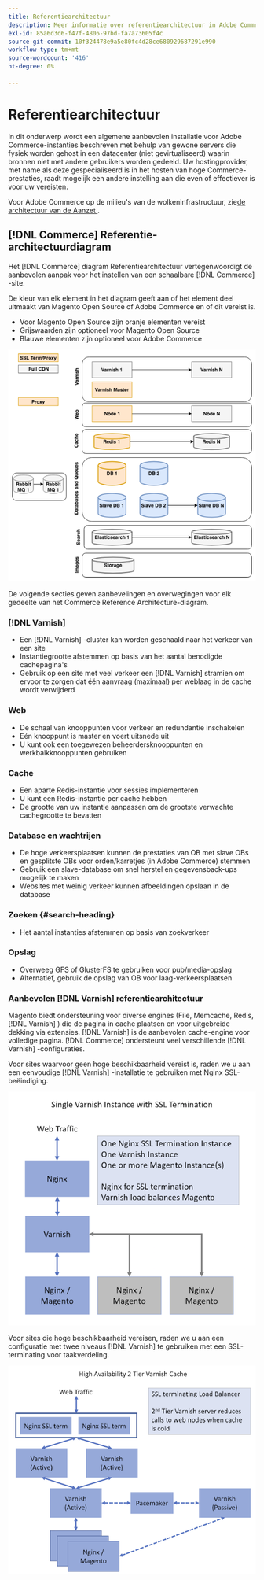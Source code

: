 ```yaml
---
title: Referentiearchitectuur
description: Meer informatie over referentiearchitectuur in Adobe Commerce. Ontdek implementatierichtlijnen en optimalisatiestrategieën.
exl-id: 85a6d3d6-f47f-4806-97bd-fa7a73605f4c
source-git-commit: 10f324478e9a5e80fc4d28ce680929687291e990
workflow-type: tm+mt
source-wordcount: '416'
ht-degree: 0%

---
```


# Referentiearchitectuur

In dit onderwerp wordt een algemene aanbevolen installatie voor Adobe Commerce-instanties beschreven met behulp van gewone servers die fysiek worden gehost in een datacenter (niet gevirtualiseerd) waarin bronnen niet met andere gebruikers worden gedeeld. Uw hostingprovider, met name als deze gespecialiseerd is in het hosten van hoge Commerce-prestaties, raadt mogelijk een andere instelling aan die even of effectiever is voor uw vereisten.

Voor Adobe Commerce op de milieu&#39;s van de wolkeninfrastructuur, zie [&#x200B; de architectuur van de Aanzet &#x200B;](https://experienceleague.adobe.com/en/docs/commerce-cloud-service/user-guide/architecture/starter-architecture).

## [!DNL Commerce] Referentie-architectuurdiagram

Het [!DNL Commerce] diagram Referentiearchitectuur vertegenwoordigt de aanbevolen aanpak voor het instellen van een schaalbare [!DNL Commerce] -site.

De kleur van elk element in het diagram geeft aan of het element deel uitmaakt van Magento Open Source of Adobe Commerce en of dit vereist is.

* Voor Magento Open Source zijn oranje elementen vereist
* Grijswaarden zijn optioneel voor Magento Open Source
* Blauwe elementen zijn optioneel voor Adobe Commerce

![&#x200B; Commerce het diagram van de verwijzingsarchitectuur &#x200B;](../assets/performance/images/ref-architecture-2.3.png)

De volgende secties geven aanbevelingen en overwegingen voor elk gedeelte van het Commerce Reference Architecture-diagram.

### [!DNL Varnish]

* Een [!DNL Varnish] -cluster kan worden geschaald naar het verkeer van een site
* Instantiegrootte afstemmen op basis van het aantal benodigde cachepagina&#39;s
* Gebruik op een site met veel verkeer een [!DNL Varnish] stramien om ervoor te zorgen dat één aanvraag (maximaal) per weblaag in de cache wordt verwijderd

### Web

* De schaal van knooppunten voor verkeer en redundantie inschakelen
* Eén knooppunt is master en voert uitsnede uit
* U kunt ook een toegewezen beheerdersknooppunten en werkbalkknooppunten gebruiken

### Cache

* Een aparte Redis-instantie voor sessies implementeren
* U kunt een Redis-instantie per cache hebben
* De grootte van uw instantie aanpassen om de grootste verwachte cachegrootte te bevatten

### Database en wachtrijen

* De hoge verkeersplaatsen kunnen de prestaties van OB met slave OBs en gesplitste OBs voor orden/karretjes (in Adobe Commerce) stemmen
* Gebruik een slave-database om snel herstel en gegevensback-ups mogelijk te maken
* Websites met weinig verkeer kunnen afbeeldingen opslaan in de database

### Zoeken {#search-heading}

* Het aantal instanties afstemmen op basis van zoekverkeer

### Opslag

* Overweeg GFS of GlusterFS te gebruiken voor pub/media-opslag
* Alternatief, gebruik de opslag van OB voor laag-verkeersplaatsen

### Aanbevolen [!DNL Varnish] referentiearchitectuur

Magento biedt ondersteuning voor diverse engines (File, Memcache, Redis, [!DNL Varnish] ) die de pagina in cache plaatsen en voor uitgebreide dekking via extensies. [!DNL Varnish] is de aanbevolen cache-engine voor volledige pagina.  [!DNL Commerce] ondersteunt veel verschillende [!DNL Varnish] -configuraties.

Voor sites waarvoor geen hoge beschikbaarheid vereist is, raden we u aan een eenvoudige [!DNL Varnish] -installatie te gebruiken met Nginx SSL-beëindiging.

![&#x200B; Eenvoudige [!DNL Varnish] Configuratie met SSL Beëindiging &#x200B;](../assets/performance/images/single-varnish-with-ssl-termination.png)

Voor sites die hoge beschikbaarheid vereisen, raden we u aan een configuratie met twee niveaus [!DNL Varnish] te gebruiken met een SSL-terminating voor taakverdeling.

![&#x200B; Hoge beschikbaarheid twee-rij [!DNL Varnish] configuratie met SSL beëindigend ladingsverdelingsmechanisme &#x200B;](../assets/performance/images/ha-2-tier-varnish-with-ssl-term-load-balancer.png)
